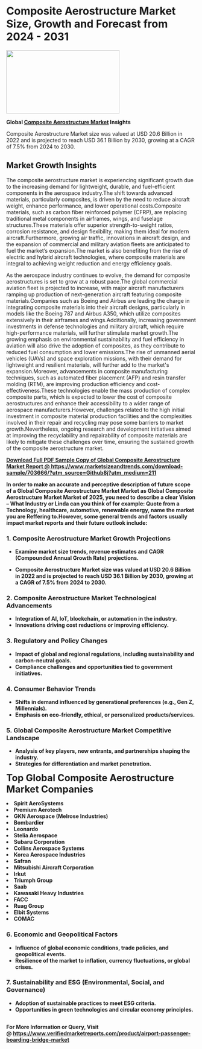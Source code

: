 <H1>Composite Aerostructure Market Size, Growth and Forecast from 2024 - 2031</H1><img class="aligncenter size-medium wp-image-584254" src="https://thirdeyenews.in/wp-content/uploads/2024/09/Global-Market-Research-300x168.jpeg" alt="" width="300" height="168" /><p><strong>Global&nbsp;<a href="https://www.marketsizeandtrends.com/download-sample/703666/?utm_source=Github8j?utm_medium=211">Composite Aerostructure Market</a> Insights</strong></p><p>Composite Aerostructure Market size was valued at USD 20.6 Billion in 2022 and is projected to reach USD 36.1 Billion by 2030, growing at a CAGR of 7.5% from 2024 to 2030.</p><p><h2>Market Growth Insights</h2> <p>The composite aerostructure market is experiencing significant growth due to the increasing demand for lightweight, durable, and fuel-efficient components in the aerospace industry.The shift towards advanced materials, particularly composites, is driven by the need to reduce aircraft weight, enhance performance, and lower operational costs.Composite materials, such as carbon fiber reinforced polymer (CFRP), are replacing traditional metal components in airframes, wings, and fuselage structures.These materials offer superior strength-to-weight ratios, corrosion resistance, and design flexibility, making them ideal for modern aircraft.Furthermore, growing air traffic, innovations in aircraft design, and the expansion of commercial and military aviation fleets are anticipated to fuel the market’s expansion.The market is also benefiting from the rise of electric and hybrid aircraft technologies, where composite materials are integral to achieving weight reduction and energy efficiency goals.</p> <p><strong><a href="#"></a></strong></p> <p>As the aerospace industry continues to evolve, the demand for composite aerostructures is set to grow at a robust pace.The global commercial aviation fleet is projected to increase, with major aircraft manufacturers ramping up production of next-generation aircraft featuring composite materials.Companies such as Boeing and Airbus are leading the charge in integrating composite materials into their aircraft designs, particularly in models like the Boeing 787 and Airbus A350, which utilize composites extensively in their airframes and wings.Additionally, increasing government investments in defense technologies and military aircraft, which require high-performance materials, will further stimulate market growth.The growing emphasis on environmental sustainability and fuel efficiency in aviation will also drive the adoption of composites, as they contribute to reduced fuel consumption and lower emissions.The rise of unmanned aerial vehicles (UAVs) and space exploration missions, with their demand for lightweight and resilient materials, will further add to the market's expansion.Moreover, advancements in composite manufacturing techniques, such as automated fiber placement (AFP) and resin transfer molding (RTM), are improving production efficiency and cost-effectiveness.These technologies enable the mass production of complex composite parts, which is expected to lower the cost of composite aerostructures and enhance their accessibility to a wider range of aerospace manufacturers.However, challenges related to the high initial investment in composite material production facilities and the complexities involved in their repair and recycling may pose some barriers to market growth.Nevertheless, ongoing research and development initiatives aimed at improving the recyclability and repairability of composite materials are likely to mitigate these challenges over time, ensuring the sustained growth of the composite aerostructure market.<p><strong><a href="#"></p><p><span class=""><strong>Download Full PDF Sample Copy of Global Composite Aerostructure Market Report</strong> @ <a href="https://www.marketsizeandtrends.com/download-sample/703666/?utm_source=Github8j?utm_medium=211" target="_blank">https://www.marketsizeandtrends.com/download-sample/703666/?utm_source=Github8j?utm_medium=211</a></span></p><p>In order to make an accurate and perceptive description of future scope of a Global&nbsp;Composite Aerostructure Market Market as Global&nbsp;Composite Aerostructure Market Market of 2025, you need to describe a clear Vision &ndash; What Industry or Linda can you think of for example: Quote from a Technology, healthcare, automotive, renewable energy, name the market you are Reffering to.However, some general trends and factors usually impact market reports and their future outlook include:</p><h3>1.&nbsp;<strong>Composite Aerostructure Market Growth Projections</strong></h3><ul><li>Examine market size trends, revenue estimates and CAGR (Compounded Annual Growth Rate) projections.</li><li><p>Composite Aerostructure Market size was valued at USD 20.6 Billion in 2022 and is projected to reach USD 36.1 Billion by 2030, growing at a CAGR of 7.5% from 2024 to 2030.</p></li></ul><h3>2.&nbsp;<strong>Composite Aerostructure Market Technological Advancements</strong></h3><ul><li>Integration of AI, IoT, blockchain, or automation in the industry.</li><li>Innovations driving cost reductions or improving efficiency.</li></ul><h3>3.&nbsp;<strong>Regulatory and Policy Changes</strong></h3><ul><li>Impact of global and regional regulations, including sustainability and carbon-neutral goals.</li><li>Compliance challenges and opportunities tied to government initiatives.</li></ul><h3>4.&nbsp;<strong>Consumer Behavior Trends</strong></h3><ul><li>Shifts in demand influenced by generational preferences (e.g., Gen Z, Millennials).</li><li>Emphasis on eco-friendly, ethical, or personalized products/services.</li></ul><h3>5.&nbsp;<strong>Global Composite Aerostructure Market Competitive Landscape</strong></h3><ul><li>Analysis of key players, new entrants, and partnerships shaping the industry.</li><li>Strategies for differentiation and market penetration.</li></ul><p data-pm-slice="1 1 []"><span style="color: inherit; font-family: inherit; font-size: 25px;">Top Global Composite Aerostructure Market Companies</span></p><div class="" data-test-id=""><p><li>Spirit AeroSystems</li><li> Premium Aerotech</li><li> GKN Aerospace (Melrose Industries)</li><li> Bombardier</li><li> Leonardo</li><li> Stelia Aerospace</li><li> Subaru Corporation</li><li> Collins Aerospace Systems</li><li> Korea Aerospace Industries</li><li> Safran</li><li> Mitsubishi Aircraft Corporation</li><li> Irkut</li><li> Triumph Group</li><li> Saab</li><li> Kawasaki Heavy Industries</li><li> FACC</li><li> Ruag Group</li><li> Elbit Systems</li><li> COMAC</li></p></div><h3>6.&nbsp;<strong>Economic and Geopolitical Factors</strong></h3><ul><li>Influence of global economic conditions, trade policies, and geopolitical events.</li><li>Resilience of the market to inflation, currency fluctuations, or global crises.</li></ul><h3>7.&nbsp;<strong>Sustainability and ESG (Environmental, Social, and Governance)</strong></h3><ul><li>Adoption of sustainable practices to meet ESG criteria.</li><li>Opportunities in green technologies and circular economy principles.</li></ul><h2><strong style="font-size: 14px;">For More Information or Query, Visit @&nbsp;</strong><a style="background-color: #ffffff; font-size: 14px;" href="https://www.marketsizeandtrends.com/report/composite-aerostructure-market/" target="_blank">https://www.verifiedmarketreports.com/product/airport-passenger-boarding-bridge-market</a></h2>
